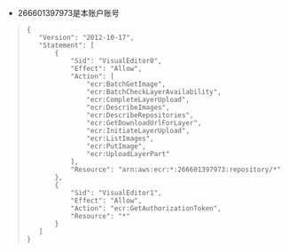 - 266601397973是本账户账号
>```
>{
>    "Version": "2012-10-17",
>    "Statement": [
>        {
>            "Sid": "VisualEditor0",
>            "Effect": "Allow",
>            "Action": [
>                "ecr:BatchGetImage",
>                "ecr:BatchCheckLayerAvailability",
>                "ecr:CompleteLayerUpload",
>                "ecr:DescribeImages",
>                "ecr:DescribeRepositories",
>                "ecr:GetDownloadUrlForLayer",
>                "ecr:InitiateLayerUpload",
>                "ecr:ListImages",
>                "ecr:PutImage",
>                "ecr:UploadLayerPart"
>            ],
>            "Resource": "arn:aws:ecr:*:266601397973:repository/*"
>        },
>        {
>            "Sid": "VisualEditor1",
>            "Effect": "Allow",
>            "Action": "ecr:GetAuthorizationToken",
>            "Resource": "*"
>        }
>    ]
>}
>```